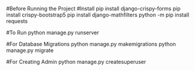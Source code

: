 #Before Running the Project
#Install
pip install django-crispy-forms
pip install crispy-bootstrap5
pip install django-mathfilters
python -m pip install requests

#To Run
python manage.py runserver

#For Database Migrations
python manage.py makemigrations
python manage.py migrate

#For Creating Admin
python manage.py createsuperuser
